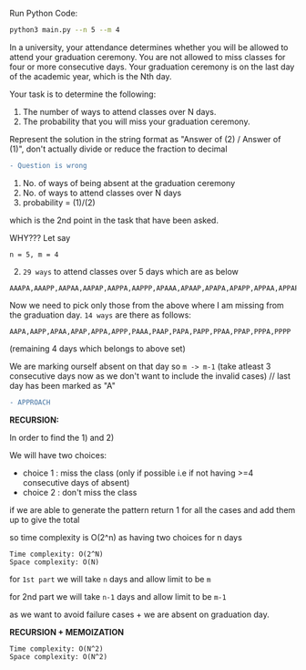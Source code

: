 Run Python Code:

``` bash
python3 main.py --n 5 --m 4 
```


In a university, your attendance determines whether you will be
allowed to attend your graduation ceremony.
You are not allowed to miss classes for four or more consecutive days.
Your graduation ceremony is on the last day of the academic year,
which is the Nth day.

  Your task is to determine the following:

1. The number of ways to attend classes over N days.
2. The probability that you will miss your graduation ceremony.

Represent the solution in the string format as "Answer of (2) / Answer
of (1)", don't actually divide or reduce the fraction to decimal

```diff
- Question is wrong
```

1) No. of ways of being absent at the graduation ceremony
2) No. of ways to attend classes over N days
3) probability = (1)/(2)

which is the 2nd point in the task that have been asked.

WHY???
Let say
```
n = 5, m = 4 
```

2) `29 ways` to attend classes over 5 days which are as below

```python3
AAAPA,AAAPP,AAPAA,AAPAP,AAPPA,AAPPP,APAAA,APAAP,APAPA,APAPP,APPAA,APPAP,APPPA,APPPP,PAAAP,PAAPA,PAAPP,PAPAA,PAPAP,PAPPA,PAPPP,PPAAA,PPAAP,PPAPA,PPAPP,PPPAA,PPPAP,PPPPA,PPPPP
```

Now we need to pick only those from the above where I am missing from the graduation day.
`14 ways` are there as follows:

```python3
AAPA,AAPP,APAA,APAP,APPA,APPP,PAAA,PAAP,PAPA,PAPP,PPAA,PPAP,PPPA,PPPP 
```
(remaining 4 days which belongs to above set)

We are marking ourself absent on that day so `m -> m-1` (take atleast 3 consecutive days now as we don't want to include the invalid cases)
// last day has been marked as "A"

```diff
- APPROACH
```

**RECURSION:**

In order to find the 1) and 2) 

We will have two choices:

- choice 1 : miss the class (only if possible i.e if not having >=4 consecutive days of absent)
- choice 2 : don't miss the class

if we are able to generate the pattern return 1 for all the cases and add them up to give the total

so time complexity is O(2^n) as having two choices for n days

```
Time complexity: O(2^N)
Space complexity: O(N)
```

for `1st part` we will take `n` days and allow limit to be `m`

for 2nd part we will take `n-1` days and allow limit to be `m-1`

as we want to avoid failure cases + we are absent on graduation day.

**RECURSION + MEMOIZATION**

```
Time complexity: O(N^2)
Space complexity: O(N^2)
```







